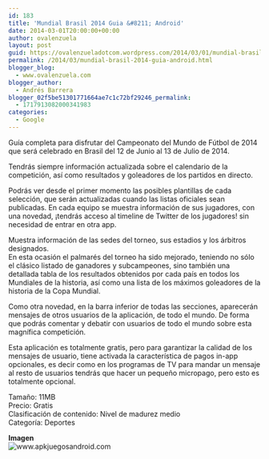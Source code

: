 ```yaml
---
id: 183
title: 'Mundial Brasil 2014 Guia &#8211; Android'
date: 2014-03-01T20:00:00+00:00
author: ovalenzuela
layout: post
guid: https://ovalenzueladotcom.wordpress.com/2014/03/01/mundial-brasil-2014-guia-android
permalink: /2014/03/mundial-brasil-2014-guia-android.html
blogger_blog:
  - www.ovalenzuela.com
blogger_author:
  - Andrés Barrera
blogger_02f5be51301771664ae7c1c72bf29246_permalink:
  - 1717913082000341983
categories:
  - Google
---
```

Guía completa para disfrutar del Campeonato del Mundo de Fútbol de 2014 que será celebrado en Brasil del 12 de Junio al 13 de Julio de 2014.

Tendrás siempre información actualizada sobre el calendario de la competición, así como resultados y goleadores de los partidos en directo.

Podrás ver desde el primer momento las posibles plantillas de cada selección, que serán actualizadas cuando las listas oficiales sean publicadas. En cada equipo se muestra información de sus jugadores, con una novedad, ¡tendrás acceso al timeline de Twitter de los jugadores! sin necesidad de entrar en otra app.

Muestra información de las sedes del torneo, sus estadios y los árbitros designados.  
En esta ocasión el palmarés del torneo ha sido mejorado, teniendo no sólo el clásico listado de ganadores y subcampeones, sino también una detallada tabla de los resultados obtenidos por cada país en todos los Mundiales de la historia, así como una lista de los máximos goleadores de la historia de la Copa Mundial.

Como otra novedad, en la barra inferior de todas las secciones, aparecerán mensajes de otros usuarios de la aplicación, de todo el mundo. De forma que podrás comentar y debatir con usuarios de todo el mundo sobre esta magnífica competición.

Esta aplicación es totalmente gratis, pero para garantizar la calidad de los mensajes de usuario, tiene activada la característica de pagos in-app opcionales, es decir como en los programas de TV para mandar un mensaje al resto de usuarios tendrás que hacer un pequeño micropago, pero esto es totalmente opcional.

Tamaño: 11MB  
Precio: Gratis  
Clasificación de contenido: Nivel de madurez medio  
Categoría: Deportes

**Imagen**  
![](http://www.apkjuegosandroid.com/images/Mundial-Brasil-2014-Guia1.png "www.apkjuegosandroid.com")